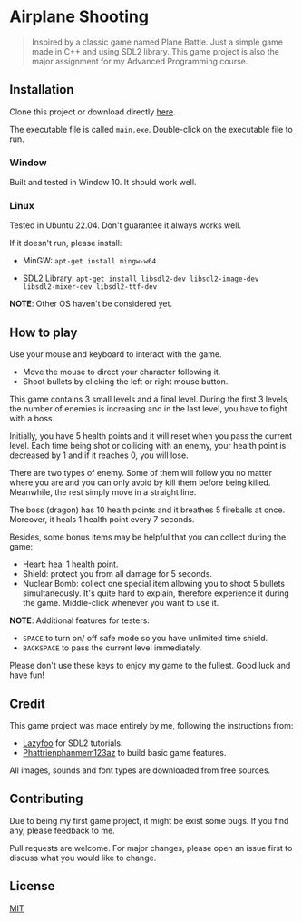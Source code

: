 # Airplane Shooting

> Inspired by a classic game named Plane Battle. Just a simple game made in C++ and using SDL2 library. This game project is also the major assignment for my Advanced Programming course.

## Installation

Clone this project or download directly [here](https://github.com/SliferSkyd/airplane-shooting).

The executable file is called `main.exe`. Double-click on the executable file to run.

### Window
Built and tested in Window 10. It should work well.

### Linux
Tested in Ubuntu 22.04. Don't guarantee it always works well. 

If it doesn't run, please install:

- MinGW: ```apt-get install mingw-w64```

- SDL2 Library: ```apt-get install libsdl2-dev libsdl2-image-dev libsdl2-mixer-dev libsdl2-ttf-dev```

**NOTE**: Other OS haven't be considered yet.

## How to play

Use your mouse and keyboard to interact with the game.
- Move the mouse to direct your character following it.   
- Shoot bullets by clicking the left or right mouse button.

This game contains 3 small levels and a final level. During the first 3 levels, the number of enemies is increasing and in the last level, you have to fight with a boss.

Initially, you have 5 health points and it will reset when you pass the current level. Each time being shot or colliding with an enemy, your health point is decreased by 1 and if it reaches 0, you will lose. 

There are two types of enemy. Some of them will follow you no matter where you are and you can only avoid by kill them before being killed. Meanwhile, the rest simply move in a straight line.   

The boss (dragon) has 10 health points and it breathes 5 fireballs at once. Moreover, it heals 1 health point every 7 seconds.

Besides, some bonus items may be helpful that you can collect during the game:
- Heart: heal 1 health point.
- Shield: protect you from all damage for 5 seconds.
- Nuclear Bomb: collect one special item allowing you to shoot 5 bullets simultaneously. It's quite hard to explain, therefore experience it during the game. Middle-click whenever you want to use it.

**NOTE**: Additional features for testers:
- `SPACE` to turn on/ off safe mode so you have unlimited time shield.  
- `BACKSPACE` to pass the current level immediately. 

Please don't use these keys to enjoy my game to the fullest. Good luck and have fun!

## Credit
This game project was made entirely by me, following the instructions from:
- [Lazyfoo](https://lazyfoo.net) for SDL2 tutorials.
- [Phattrienphanmem123az](https://phattrienphanmem123az.com) to build basic game features.  

All images, sounds and font types are downloaded from free sources.  

## Contributing
Due to being my first game project, it might be exist some bugs. If you find any, please feedback to me.

Pull requests are welcome. For major changes, please open an issue first to discuss what you would like to change.

## License

[MIT](https://choosealicense.com/licenses/mit/)
